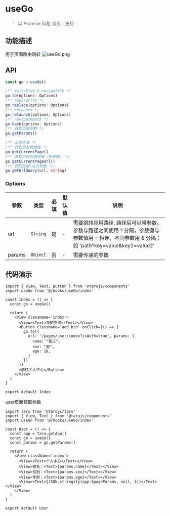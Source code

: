 # useGo
> 以 Promise 风格 调用：支持
## 功能描述
用于页面路由跳转
![useGo.png](https://s1.plumeta.com/i/2022/09/22/yztou6.png)
## API
```typescript
const go = useGo()

/** switchTab & navigateTo */
go.to(options: Options)
/** redirectTo */
go.replace(options: Options)
/** reLaunch */
go.relaunch(options: Options)
/** navigateBack */
go.back(options: Options)
/** 获取页面参数 */
go.getParams()

/** 工具方法 */
/** 获取当前页面栈 */
go.getCurrentPage()
/** 获取当前页面链接（带参数） */
go.getCurrentPageUrl()
/** 获取链接?后的参数 */
go.getUrlQuery(url: string)
```

### Options

| 参数   | 类型     | 必填 | 默认值 | 说明                                                                                                                                       |
| ------ | -------- | ---- | ------ | ------------------------------------------------------------------------------------------------------------------------------------------ |
| url    | `String` | 是   | -      | 需要跳转应用路径, 路径后可以带参数。参数与路径之间使用 ? 分隔，参数键与参数值用 = 相连，不同参数用 & 分隔；如 'path?key=value&key2=value2' |
| params | `Object` | 否   | -      | 需要传递的参数                                                                                                                             |

## 代码演示
```tsx
import { View, Text, Button } from '@tarojs/components'
import useGo from '@/hooks/useGo/index'

const Index = () => {
  const go = useGo()

  return (
    <View className='index'>
      <View><Text>我的空间</Text></View>
      <Button className='add_btn' onClick={() => {
        go.to({
          url: '/pages/user/index?isAuth=true', params: {
            name: "张三",
            sex: "男",
            age: 18,
          }
        })
      }}
      >前往个人中心</Button>
    </View>
  )
}

export default Index
```
user页面获取参数
```tsx
import Taro from '@tarojs/taro'
import { View, Text } from '@tarojs/components'
import useGo from '@/hooks/useGo/index'

const User = () => {
  const app = Taro.getApp()
  const go = useGo()
  const params = go.getParams()

  return (
    <View className='index'>
      <View><Text>个人中心</Text></View>
      <View>姓名：<Text>{params.name}</Text></View>
      <View>性别：<Text>{params.sex}</Text></View>
      <View>年龄：<Text>{params.age}</Text></View>
      <View><Text>{JSON.stringify(app.$pageParams, null, 4)}</Text></View>
    </View>
  )
}

export default User
```